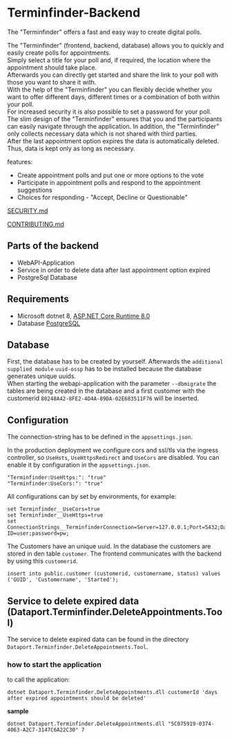 # Terminfinder-Backend

The "Terminfinder" offers a fast and easy way to create digital polls.  

The "Terminfinder" (frontend, backend, database) allows you to quickly and easily create polls for appointments.  
Simply select a title for your poll and, if required, the location where the appointment should take place.  
Afterwards you can directly get started and share the link to your poll with those you want to share it with.  
With the help of the "Terminfinder" you can flexibly decide whether you want to offer different days,
different times or a combination of both within your poll.  
For increased security it is also possible to set a password for your poll.  
The slim design of the "Terminfinder" ensures that you and the participants can easily navigate through the
application. In addition, the "Terminfinder" only collects necessary data which is not shared with third parties.  
After the last appointment option expires the data is automatically deleted.  
Thus, data is kept only as long as necessary.  

features:  
* Create appointment polls and put one or more options to the vote
* Participate in appointment polls and respond to the appointment suggestions
* Choices for responding - "Accept, Decline or Questionable"

[SECURITY.md](docs/SECURITY.md)

[CONTRIBUTING.md](docs/CONTRIBUTING.md)

## Parts of the backend

* WebAPI-Application
* Service in order to delete data after last appointment option expired
* PostgreSql Database

## Requirements
* Microsoft dotnet 8, [ASP.NET Core Runtime 8.0](https://dotnet.microsoft.com/en-us/download/dotnet/8.0)
* Database [PostgreSQL](https://www.postgresql.org/)

## Database
First, the database has to be created by yourself. Afterwards the `additional supplied module` `uuid-ossp` has to be installed because the database generates unique uuids.  
When starting the webapi-application with the parameter `--dbmigrate` the tables are being created in the database and a first customer with the customerid `80248A42-8FE2-4D4A-89DA-02E683511F76` will be inserted.  

## Configuration
The connection-string has to be defined in the `appsettings.json`.  

In the production deployment we configure cors and ssl/tls via the ingress controller, so `UseHsts`, `UseHttpsRedirect` and `UseCors` are disabled.
You can enable it by configuration in the `appsettings.json`.
```
"Terminfinder:UseHttps:": "true"
"Terminfinder:UseCors:": "true"
```

All configurations can by set by environments, for example:
```
set Terminfinder__UseCors=true
set Terminfinder__UseHttps=true
set ConnectionStrings__TerminfinderConnection=Server=127.0.0.1;Port=5432;Database=terminfinder;User ID=user;password=pw;
```

The Customers have an unique uuid. In the database the customers are stored in den table `customer`. The frontend communicates with the backend by using this `customerid`.  
```
insert into public.customer (customerid, customername, status) values ('GUID', 'Customername', 'Started');
```

## Service to delete expired data (Dataport.Terminfinder.DeleteAppointments.Tool)
The service to delete expired data can be found in the directory `Dataport.Terminfinder.DeleteAppointments.Tool`.  

### how to start the application
to call the application:  
```
dotnet Dataport.Terminfinder.DeleteAppointments.dll customerId 'days after expired appointments should be deleted'
```
**sample**  
```
dotnet Dataport.Terminfinder.DeleteAppointments.dll "5C075919-0374-4063-A2C7-3147C6A22C30" 7
```
